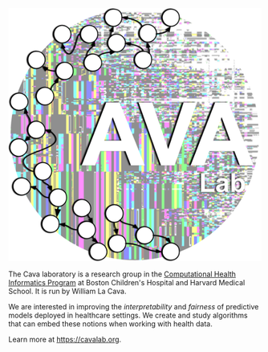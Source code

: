 ![Cava lab logo](Cava_Lab_logo.png)

The Cava laboratory is a research group in the [Computational Health Informatics Program](http://www.chip.org) at Boston Children's Hospital and Harvard Medical School.
It is run by William La Cava. 


We are interested in improving the _interpretability_ and _fairness_ of predictive models deployed in healthcare settings.
We create and study algorithms that can embed these notions when working with health data.


Learn more at https://cavalab.org. 

